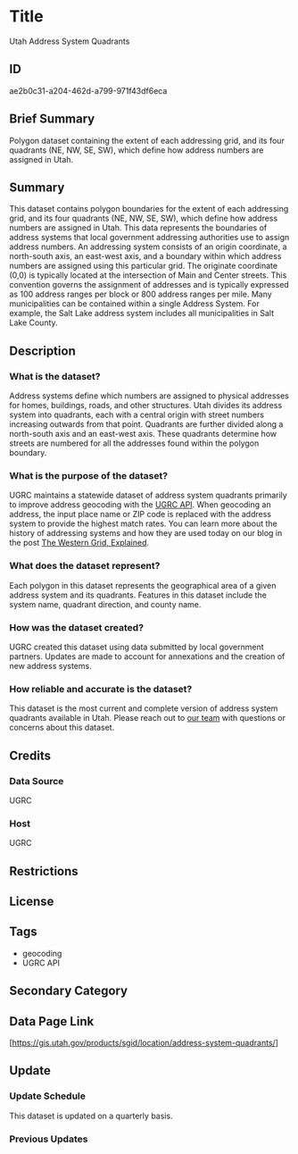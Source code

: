 # Title

Utah Address System Quadrants

## ID

ae2b0c31-a204-462d-a799-971f43df6eca

## Brief Summary

Polygon dataset containing the extent of each addressing grid, and its four quadrants (NE, NW, SE, SW), which define how address numbers are assigned in Utah.

## Summary

This dataset contains polygon boundaries for the extent of each addressing grid, and its four quadrants (NE, NW, SE, SW), which define how address numbers are assigned in Utah. This data represents the boundaries of address systems that local government addressing authorities use to assign address numbers. An addressing system consists of an origin coordinate, a north-south axis, an east-west axis, and a boundary within which address numbers are assigned using this particular grid. The originate coordinate (0,0) is typically located at the intersection of Main and Center streets. This convention governs the assignment of addresses and is typically expressed as 100 address ranges per block or 800 address ranges per mile. Many municipalities can be contained within a single Address System. For example, the Salt Lake address system includes all municipalities in Salt Lake County.

## Description

### What is the dataset?

Address systems define which numbers are assigned to physical addresses for homes, buildings, roads, and other structures. Utah divides its address system into quadrants, each with a central origin with street numbers increasing outwards from that point. Quadrants are further divided along a north-south axis and an east-west axis. These quadrants determine how streets are numbered for all the addresses found within the polygon boundary.

### What is the purpose of the dataset?

UGRC maintains a statewide dataset of address system quadrants primarily to improve address geocoding with the [UGRC API](https://api.mapserv.utah.gov/docs/). When geocoding an address, the input place name or ZIP code is replaced with the address system to provide the highest match rates. You can learn more about the history of addressing systems and how they are used today on our blog in the post [The Western Grid, Explained](https://gis.utah.gov/blog/2019-03-11-the-western-grid/).

### What does the dataset represent?

Each polygon in this dataset represents the geographical area of a given address system and its quadrants. Features in this dataset include the system name, quadrant direction, and county name.

### How was the dataset created?

UGRC created this dataset using data submitted by local government partners. Updates are made to account for annexations and the creation of new address systems.


<!--- Are there further details here that ought to be included? Is there a particular source we developed these data from? --->

### How reliable and accurate is the dataset?

This dataset is the most current and complete version of address system quadrants available in Utah. Please reach out to [our team](https://gis.utah.gov/contact/) with questions or concerns about this dataset.

## Credits

### Data Source

UGRC

### Host

UGRC

## Restrictions

## License

## Tags

- geocoding
- UGRC API

## Secondary Category

## Data Page Link

[https://gis.utah.gov/products/sgid/location/address-system-quadrants/]

## Update

### Update Schedule

This dataset is updated on a quarterly basis.

### Previous Updates
